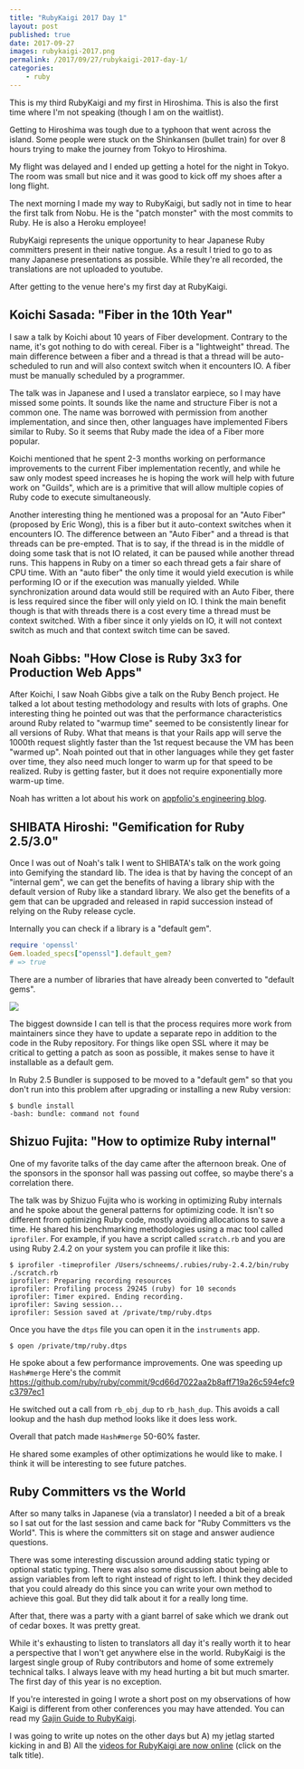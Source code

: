 ```yaml
---
title: "RubyKaigi 2017 Day 1"
layout: post
published: true
date: 2017-09-27
images: rubykaigi-2017.png
permalink: /2017/09/27/rubykaigi-2017-day-1/
categories:
    - ruby
---
```


This is my third RubyKaigi and my first in Hiroshima. This is also the first time where I'm not speaking (though I am on the waitlist).

Getting to Hiroshima was tough due to a typhoon that went across the island. Some people were stuck on the Shinkansen (bullet train) for over 8 hours trying to make the journey from Tokyo to Hiroshima.

My flight was delayed and I ended up getting a hotel for the night in Tokyo. The room was small but nice and it was good to kick off my shoes after a long flight.

The next morning I made my way to RubyKaigi, but sadly not in time to hear the first talk from Nobu. He is the "patch monster" with the most commits to Ruby. He is also a Heroku employee!

RubyKaigi represents the unique opportunity to hear Japanese Ruby committers present in their native tongue. As a result I tried to go to as many Japanese presentations as possible. While they're all recorded, the translations are not uploaded to youtube.

After getting to the venue here's my first day at RubyKaigi.

## Koichi Sasada: "Fiber in the 10th Year"

I saw a talk by Koichi about 10 years of Fiber development. Contrary to the name, it's got nothing to do with cereal. Fiber is a "lightweight" thread. The main difference between a fiber and a thread is that a thread will be auto-scheduled to run and will also context switch when it encounters IO. A fiber must be manually scheduled by a programmer.

The talk was in Japanese and I used a translator earpiece, so I may have missed some points. It sounds like the name and structure Fiber is not a common one. The name was borrowed with permission from another implementation, and since then, other languages have implemented Fibers similar to Ruby. So it seems that Ruby made the idea of a Fiber more popular.

Koichi mentioned that he spent 2-3 months working on performance improvements to the current Fiber implementation recently, and while he saw only modest speed increases he is hoping the work will help with future work on "Guilds", which are is a primitive that will allow multiple copies of Ruby code to execute simultaneously.

Another interesting thing he mentioned was a proposal for an "Auto Fiber" (proposed by Eric Wong), this is a fiber but it auto-context switches when it encounters IO. The difference between an "Auto Fiber" and a thread is that threads can be pre-empted. That is to say, if the thread is in the middle of doing some task that is not IO related, it can be paused while another thread runs. This happens in Ruby on a timer so each thread gets a fair share of CPU time. With an "auto fiber" the only time it would yield execution is while performing IO or if the execution was manually yielded. While synchronization around data would still be required with an Auto Fiber, there is less required since the fiber will only yield on IO. I think the main benefit though is that with threads there is a cost every time a thread must be context switched. With a fiber since it only yields on IO, it will not context switch as much and that context switch time can be saved.

## Noah Gibbs: "How Close is Ruby 3x3 for Production Web Apps"

After Koichi, I saw Noah Gibbs give a talk on the Ruby Bench project. He talked a lot about testing methodology and results with lots of graphs. One interesting thing he pointed out was that the performance characteristics around Ruby related to "warmup time" seemed to be consistently linear for all versions of Ruby. What that means is that your Rails app will serve the 1000th request slightly faster than the 1st request because the VM has been "warmed up". Noah pointed out that in other languages while they get faster over time, they also need much longer to warm up for that speed to be realized. Ruby is getting faster, but it does not require exponentially more warm-up time.

Noah has written a lot about his work on [appfolio's engineering blog](https://engineering.appfolio.com/?author=5751bf4722482e6c3dbfc424).

## SHIBATA Hiroshi: "Gemification for Ruby 2.5/3.0"

Once I was out of Noah's talk I went to SHIBATA's talk on the work going into Gemifying the standard lib. The idea is that by having the concept of an "internal gem", we can get the benefits of having a library ship with the default version of Ruby like a standard library. We also get the benefits of a gem that can be upgraded and released in rapid succession instead of relying on the Ruby release cycle.

Internally you can check if a library is a "default gem".

```ruby
require 'openssl'
Gem.loaded_specs["openssl"].default_gem?
# => true
```

There are a number of libraries that have already been converted to "default gems".

![](https://www.dropbox.com/s/i3jd176sy0y2qhc/2017-09-18%2014.48.20.jpg?dl=1)

The biggest downside I can tell is that the process requires more work from maintainers since they have to update a separate repo in addition to the code in the Ruby repository. For things like open SSL where it may be critical to getting a patch as soon as possible, it makes sense to have it installable as a default gem.

In Ruby 2.5 Bundler is supposed to be moved to a "default gem" so that you don't run into this problem after upgrading or installing a new Ruby version:

```term
$ bundle install
-bash: bundle: command not found
```

## Shizuo Fujita: "How to optimize Ruby internal"

One of my favorite talks of the day came after the afternoon break. One of the sponsors in the sponsor hall was passing out coffee, so maybe there's a correlation there.

The talk was by Shizuo Fujita who is working in optimizing Ruby internals and he spoke about the general patterns for optimizing code. It isn't so different from optimizing Ruby code, mostly avoiding allocations to save a time. He shared his benchmarking methodologies using a mac tool called `iprofiler`. For example, if you have a script called `scratch.rb` and you are using Ruby 2.4.2 on your system you can profile it like this:

```
$ iprofiler -timeprofiler /Users/schneems/.rubies/ruby-2.4.2/bin/ruby ./scratch.rb
iprofiler: Preparing recording resources
iprofiler: Profiling process 29245 (ruby) for 10 seconds
iprofiler: Timer expired. Ending recording.
iprofiler: Saving session...
iprofiler: Session saved at /private/tmp/ruby.dtps
```

Once you have the `dtps` file you can open it in the `instruments` app.

```
$ open /private/tmp/ruby.dtps
```

He spoke about a few performance improvements. One was speeding up `Hash#merge` Here's the commit https://github.com/ruby/ruby/commit/9cd66d7022aa2b8aff719a26c594efc9c3797ec1

He switched out a call from `rb_obj_dup` to `rb_hash_dup`. This avoids a call lookup and the hash dup method looks like it does less work.

Overall that patch made `Hash#merge` 50-60% faster.

He shared some examples of other optimizations he would like to make. I think it will be interesting to see future patches.

## Ruby Committers vs the World

After so many talks in Japanese (via a translator) I needed a bit of a break so I sat out for the last session and came back for "Ruby Committers vs the World". This is where the committers sit on stage and answer audience questions.

There was some interesting discussion around adding static typing or optional static typing. There was also some discussion about being able to assign variables from left to right instead of right to left. I think they decided that you could already do this since you can write your own method to achieve this goal. But they did talk about it for a really long time.

After that, there was a party with a giant barrel of sake which we drank out of cedar boxes. It was pretty great.

While it's exhausting to listen to translators all day it's really worth it to hear a perspective that I won't get anywhere else in the world. RubyKaigi is the largest single group of Ruby contributors and home of some extremely technical talks. I always leave with my head hurting a bit but much smarter. The first day of this year is no exception.

If you're interested in going I wrote a short post on my observations of how Kaigi is different from other conferences you may have attended. You can read my [Gajin Guide to RubyKaigi](https://schneems.com/2017/09/27/gaijin-guide-to-rubykaigi/).

I was going to write up notes on the other days but A) my jetlag started kicking in and B) All the [videos for RubyKaigi are now online](http://rubykaigi.org/2017/schedule#sep20) (click on the talk title).
